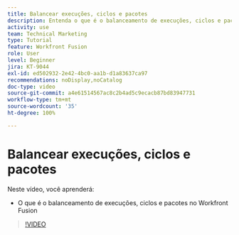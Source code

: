 ```yaml
---
title: Balancear execuções, ciclos e pacotes
description: Entenda o que é o balanceamento de execuções, ciclos e pacotes no [!DNL Adobe Workfront Fusion].
activity: use
team: Technical Marketing
type: Tutorial
feature: Workfront Fusion
role: User
level: Beginner
jira: KT-9044
exl-id: ed502932-2e42-4bc0-aa1b-d1a83637ca97
recommendations: noDisplay,noCatalog
doc-type: video
source-git-commit: a4e61514567ac8c2b4ad5c9ecacb87bd83947731
workflow-type: tm+mt
source-wordcount: '35'
ht-degree: 100%

---
```


# Balancear execuções, ciclos e pacotes

Neste vídeo, você aprenderá:

* O que é o balanceamento de execuções, ciclos e pacotes no Workfront Fusion

>[!VIDEO](https://video.tv.adobe.com/v/335285/?quality=12&learn=on)
